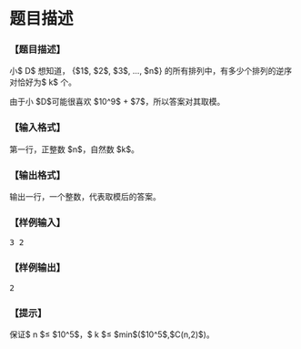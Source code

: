 # 题目描述


<h3>
【题目描述】
</h3>
<p>
小$ D$ 想知道， {$1$, $2$, $3$, ..., $n$} 的所有排列中，有多少个排列的逆序对恰好为$ k$ 个。
</p>
<p>
由于小 $D$可能很喜欢 $10^9$ + $7$，所以答案对其取模。
</p>
<h3>
【输入格式】
</h3>
<p>
第一行，正整数 $n$，自然数 $k$。
</p>
<h3>
【输出格式】
</h3>
<p>
输出一行，一个整数，代表取模后的答案。
</p>
<h3>
【样例输入】
</h3>
<pre>3 2
</pre>
<h3>
【样例输出】
</h3>
<pre>2
</pre>
<h3>
【提示】
</h3>
<p>
保证$ n $≤ $10^5$，$ k $≤ $min$($10^5$,$C(n,2)$)。
</p>
